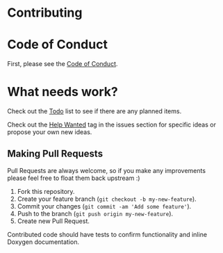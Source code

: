 # Contributing

# Code of Conduct

First, please see the [Code of Conduct](CODE_OF_CONDUCT.md).

# What needs work?

Check out the [Todo](TODO.md) list to see if there are any planned items.

Check out the [Help Wanted](../../../issues?q=is%3Aissue+is%3Aopen+label%3A%22help+wanted%22) tag in the issues section for specific ideas or propose your own new ideas.

## Making Pull Requests

Pull Requests are always welcome, so if you make any improvements please feel free to float them back upstream :)

1.  Fork this repository.
2.  Create your feature branch (`git checkout -b my-new-feature`).
3.  Commit your changes (`git commit -am 'Add some feature'`).
4.  Push to the branch (`git push origin my-new-feature`).
5.  Create new Pull Request.

Contributed code should have tests to confirm functionality and inline Doxygen documentation.